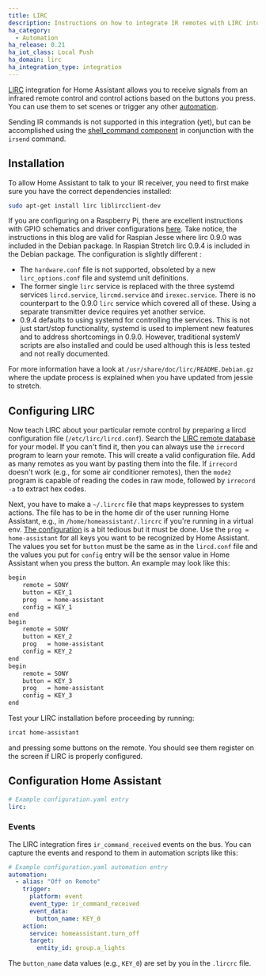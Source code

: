 ```yaml
---
title: LIRC
description: Instructions on how to integrate IR remotes with LIRC into Home Assistant.
ha_category:
  - Automation
ha_release: 0.21
ha_iot_class: Local Push
ha_domain: lirc
ha_integration_type: integration
---
```


[LIRC](http://www.lirc.org/) integration for Home Assistant allows you to receive signals from an infrared remote control and control actions based on the buttons you press. You can use them to set scenes or trigger any other [automation](/integrations/automation/).

Sending IR commands is not supported in this integration (yet), but can be accomplished using the [shell_command component](/integrations/shell_command/) in conjunction with the `irsend` command.

## Installation

To allow Home Assistant to talk to your IR receiver, you need to first make sure you have the correct dependencies installed:

```bash
sudo apt-get install lirc liblircclient-dev
```

<div class='note'>

If you are configuring on a Raspberry Pi, there are excellent instructions with GPIO schematics and driver configurations [here](http://alexba.in/blog/2013/01/06/setting-up-lirc-on-the-raspberrypi/). Take notice, the instructions in this blog are valid for Raspian Jesse where lirc 0.9.0 was included in the Debian package. In Raspian Stretch lirc 0.9.4 is included in the Debian package.
The configuration is slightly different :

- The `hardware.conf` file is not supported, obsoleted by a new `lirc_options.conf` file and systemd unit definitions.
- The former single `lirc` service is replaced with the three systemd services `lircd.service`, `lircmd.service` and `irexec.service`. There is no counterpart to the 0.9.0 `lirc` service which covered all of these. Using a separate transmitter device requires yet another service.
- 0.9.4 defaults to using systemd for controlling the services. This is not just start/stop functionality, systemd is used to implement new features and to address shortcomings in 0.9.0. However, traditional systemV scripts are also installed and could be used although this is less tested and not really documented.

For more information have a look at `/usr/share/doc/lirc/README.Debian.gz` where the update process is explained when you have updated from jessie to stretch.

</div>

## Configuring LIRC

Now teach LIRC about your particular remote control by preparing a lircd configuration file (`/etc/lirc/lircd.conf`). Search the [LIRC remote database](http://lirc.sourceforge.net/remotes/) for your model. If you can't find it, then you can always use the `irrecord` program to learn your remote. This will create a valid configuration file. Add as many remotes as you want by pasting them into the file. If `irrecord` doesn't work (e.g., for some air conditioner remotes), then the `mode2` program is capable of reading the codes in raw mode, followed by `irrecord -a` to extract hex codes.

Next, you have to make a `~/.lircrc` file that maps keypresses to system actions. The file has to be in the home dir of the user running Home Assistant, e.g., in `/home/homeassistant/.lircrc` if you're running in a virtual env. [The configuration](http://www.lirc.org/html/configure.html) is a bit tedious but it must be done. Use the `prog = home-assistant` for all keys you want to be recognized by Home Assistant. The values you set for `button` must be the same as in the `lircd.conf` file and the values you put for `config` entry will be the sensor value in Home Assistant when you press the button. An example may look like this:

```bash
begin
    remote = SONY
    button = KEY_1
    prog   = home-assistant
    config = KEY_1
end
begin
    remote = SONY
    button = KEY_2
    prog   = home-assistant
    config = KEY_2
end
begin
    remote = SONY
    button = KEY_3
    prog   = home-assistant
    config = KEY_3
end
```

Test your LIRC installation before proceeding by running:

```bash
ircat home-assistant
```

and pressing some buttons on the remote. You should see them register on the screen if LIRC is properly configured.

## Configuration Home Assistant

```yaml
# Example configuration.yaml entry
lirc:
```

### Events

The LIRC integration fires `ir_command_received` events on the bus. You can capture the events and respond to them in automation scripts like this:

```yaml
# Example configuration.yaml automation entry
automation:
  - alias: "Off on Remote"
    trigger:
      platform: event
      event_type: ir_command_received
      event_data:
        button_name: KEY_0
    action:
      service: homeassistant.turn_off
      target:
        entity_id: group.a_lights
```

The `button_name` data values (e.g., `KEY_0`) are set by you in the `.lircrc` file.
